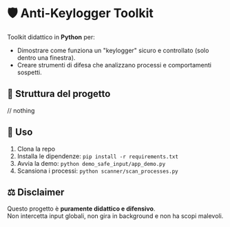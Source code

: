 # 🛡️ Anti-Keylogger Toolkit

Toolkit didattico in **Python** per:
- Dimostrare come funziona un "keylogger" sicuro e controllato (solo dentro una finestra).
- Creare strumenti di difesa che analizzano processi e comportamenti sospetti.

## 📂 Struttura del progetto
// nothing

## 🚀 Uso
1. Clona la repo
2. Installa le dipendenze: `pip install -r requirements.txt`
3. Avvia la demo: `python demo_safe_input/app_demo.py`
4. Scansiona i processi: `python scanner/scan_processes.py`

## ⚖️ Disclaimer
Questo progetto è **puramente didattico e difensivo**.  
Non intercetta input globali, non gira in background e non ha scopi malevoli.
